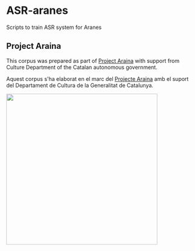 # ASR-aranes
Scripts to train ASR system for Aranes

## Project Araina

This corpus was prepared as part of [Project Araina](https://www.projecte-araina.org) with support from Culture Department of the Catalan autonomous government.

Aquest corpus s'ha elaborat en el marc del [Projecte Araina](https://www.projecte-araina.org) amb el suport del Departament de Cultura de la Generalitat de Catalunya.

<img src="https://github.com/collectivat/cmusphinx-models/raw/master/img/logo_generalitat.png" width="400"/>
